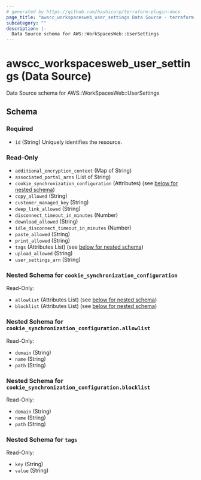 ```yaml
---
# generated by https://github.com/hashicorp/terraform-plugin-docs
page_title: "awscc_workspacesweb_user_settings Data Source - terraform-provider-awscc"
subcategory: ""
description: |-
  Data Source schema for AWS::WorkSpacesWeb::UserSettings
---
```


# awscc_workspacesweb_user_settings (Data Source)

Data Source schema for AWS::WorkSpacesWeb::UserSettings



<!-- schema generated by tfplugindocs -->
## Schema

### Required

- `id` (String) Uniquely identifies the resource.

### Read-Only

- `additional_encryption_context` (Map of String)
- `associated_portal_arns` (List of String)
- `cookie_synchronization_configuration` (Attributes) (see [below for nested schema](#nestedatt--cookie_synchronization_configuration))
- `copy_allowed` (String)
- `customer_managed_key` (String)
- `deep_link_allowed` (String)
- `disconnect_timeout_in_minutes` (Number)
- `download_allowed` (String)
- `idle_disconnect_timeout_in_minutes` (Number)
- `paste_allowed` (String)
- `print_allowed` (String)
- `tags` (Attributes List) (see [below for nested schema](#nestedatt--tags))
- `upload_allowed` (String)
- `user_settings_arn` (String)

<a id="nestedatt--cookie_synchronization_configuration"></a>
### Nested Schema for `cookie_synchronization_configuration`

Read-Only:

- `allowlist` (Attributes List) (see [below for nested schema](#nestedatt--cookie_synchronization_configuration--allowlist))
- `blocklist` (Attributes List) (see [below for nested schema](#nestedatt--cookie_synchronization_configuration--blocklist))

<a id="nestedatt--cookie_synchronization_configuration--allowlist"></a>
### Nested Schema for `cookie_synchronization_configuration.allowlist`

Read-Only:

- `domain` (String)
- `name` (String)
- `path` (String)


<a id="nestedatt--cookie_synchronization_configuration--blocklist"></a>
### Nested Schema for `cookie_synchronization_configuration.blocklist`

Read-Only:

- `domain` (String)
- `name` (String)
- `path` (String)



<a id="nestedatt--tags"></a>
### Nested Schema for `tags`

Read-Only:

- `key` (String)
- `value` (String)

